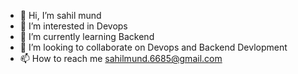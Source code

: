 - 👋 Hi, I’m sahil mund
- 👀 I’m interested in Devops
- 🌱 I’m currently learning Backend
- 💞️ I’m looking to collaborate on Devops and Backend Devlopment
- 📫 How to reach me sahilmund.6685@gmail.com

<!---
sahil-009/sahil-009 is a ✨ special ✨ repository because its `README.md` (this file) appears on your GitHub profile.
You can click the Preview link to take a look at your changes.
--->
